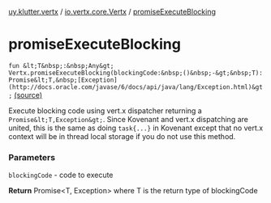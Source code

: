 [uy.klutter.vertx](../index.md) / [io.vertx.core.Vertx](index.md) / [promiseExecuteBlocking](.)


# promiseExecuteBlocking
`fun &lt;T&nbsp;:&nbsp;Any&gt; Vertx.promiseExecuteBlocking(blockingCode:&nbsp;()&nbsp;-&gt;&nbsp;T): Promise&lt;T,&nbsp;[Exception](http://docs.oracle.com/javase/6/docs/api/java/lang/Exception.html)&gt;` [(source)](https://github.com/kohesive/klutter/blob/master/vertx3-jdk8/src/main/kotlin/uy/klutter/vertx/Vertx.kt#L227)

Execute blocking code using vert.x dispatcher returning a `Promise&lt;T,Exception&gt;`.  Since Kovenant and
vert.x dispatching are united, this is the same as doing `task{...}` in Kovenant except that no
vert.x context will be in thread local storage if you do not use this method.

### Parameters
`blockingCode` - code to execute

**Return**
Promise&lt;T, Exception&gt; where T is the return type of blockingCode


